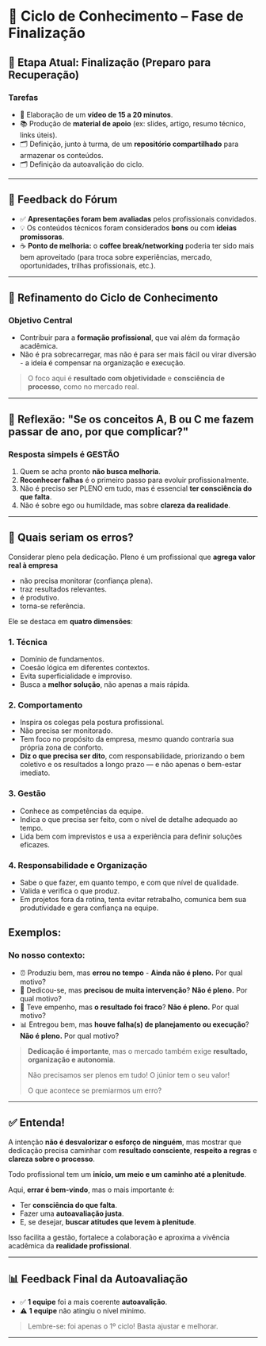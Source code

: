 # 🧠 Ciclo de Conhecimento – Fase de Finalização

## 📅 Etapa Atual: Finalização (Preparo para Recuperação)

### Tarefas
- 🎥 Elaboração de um **vídeo de 15 a 20 minutos**.
- 📚 Produção de **material de apoio** (ex: slides, artigo, resumo técnico, links úteis).
- 🗂️ Definição, junto à turma, de um **repositório compartilhado** para armazenar os conteúdos.
- 🗂️ Definição da autoavalição do ciclo.

---

## 📣 Feedback do Fórum

- ✅ **Apresentações foram bem avaliadas** pelos profissionais convidados.
- 💡 Os conteúdos técnicos foram considerados **bons** ou com **ideias promissoras**.
- ☕ **Ponto de melhoria:** o **coffee break/networking** poderia ter sido mais bem aproveitado (para troca sobre experiências, mercado, oportunidades, trilhas profissionais, etc.).

---

## 🎯 Refinamento do Ciclo de Conhecimento

### Objetivo Central
- Contribuir para a **formação profissional**, que vai além da formação acadêmica.
- Não é pra sobrecarregar, mas não é para ser mais fácil ou virar diversão - a ideia é compensar na organização e execução.

> O foco aqui é **resultado com objetividade** e **consciência de processo**, como no mercado real.

---

## 💬 Reflexão: "Se os conceitos A, B ou C me fazem passar de ano, por que complicar?"

### Resposta simpels é GESTÃO
1. Quem se acha pronto **não busca melhoria**.
2. **Reconhecer falhas** é o primeiro passo para evoluir profissionalmente.
3. Não é preciso ser PLENO em tudo, mas é essencial **ter consciência do que falta**.
4. Não é sobre ego ou humildade, mas sobre **clareza da realidade**.

---

## 🧩 Quais seriam os erros?
Considerar pleno pela dedicação.
Pleno é um profissional que **agrega valor real à empresa** 
- não precisa monitorar (confiança plena).
- traz resultados relevantes.
- é produtivo.
- torna-se referência.
  
Ele se destaca em **quatro dimensões**:

### 1. Técnica
- Domínio de fundamentos.
- Coesão lógica em diferentes contextos.
- Evita superficialidade e improviso.
- Busca a **melhor solução**, não apenas a mais rápida.

### 2. Comportamento
- Inspira os colegas pela postura profissional.
- Não precisa ser monitorado.
- Tem foco no propósito da empresa, mesmo quando contraria sua própria zona de conforto.
- **Diz o que precisa ser dito**, com responsabilidade, priorizando o bem coletivo e os resultados a longo prazo — e não apenas o bem-estar imediato.

### 3. Gestão
- Conhece as competências da equipe.
- Indica o que precisa ser feito, com o nível de detalhe adequado ao tempo.
- Lida bem com imprevistos e usa a experiência para definir soluções eficazes.

### 4. Responsabilidade e Organização
- Sabe o que fazer, em quanto tempo, e com que nível de qualidade.
- Valida e verifica o que produz.
- Em projetos fora da rotina, tenta evitar retrabalho, comunica bem sua produtividade e gera confiança na equipe.

## Exemplos:

### No nosso contexto:
- ⏰ Produziu bem, mas **errou no tempo** - **Ainda não é pleno.** Por qual motivo?
- 🤝 Dedicou-se, mas **precisou de muita intervenção**? **Não é pleno.** Por qual motivo?
- 🧪 Teve empenho, mas **o resultado foi fraco**? **Não é pleno.** Por qual motivo?
- 📊 Entregou bem, mas **houve falha(s) de planejamento ou execução**? **Não é pleno.**  Por qual motivo?

> **Dedicação é importante**, mas o mercado também exige **resultado, organização e autonomia**.
> 
> Não precisamos ser plenos em tudo! O júnior tem o seu valor!
> 
> O que acontece se premiarmos um erro?

---

## ✅ Entenda!

A intenção **não é desvalorizar o esforço de ninguém**, mas mostrar que dedicação precisa caminhar com **resultado consciente**, **respeito a regras** e **clareza sobre o processo**.

Todo profissional tem um **início, um meio e um caminho até a plenitude**.

Aqui, **errar é bem-vindo**, mas o mais importante é:
- Ter **consciência do que falta**.
- Fazer uma **autoavaliação justa**.
- E, se desejar, **buscar atitudes que levem à plenitude**.

Isso facilita a gestão, fortalece a colaboração e aproxima a vivência acadêmica da **realidade profissional**.

---

## 📊 Feedback Final da Autoavaliação

- ✅ **1 equipe** foi a mais coerente **autoavalição**.
- ⚠️ **1 equipe** não atingiu o nível mínimo.

> Lembre-se: foi apenas o 1º ciclo! Basta ajustar e melhorar.

---

